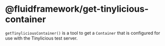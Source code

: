 # @fluidframework/get-tinylicious-container

`getTinyliciousContainer()` is a tool to get a `Container` that is configured for use with the Tinylicious test server.
